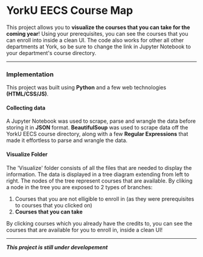 # YorkU EECS Course Map
This project allows you to **visualize the courses that you can take for the coming year**! Using your prerequisites, you can see the courses that you can enroll into inside a clean UI. The code also works for other all other departments at York, so be sure to change the link in Jupyter Notebook to your department's course directory. 
***
### Implementation
This project was built using **Python** and a few web technologies **(HTML/CSS/JS)**. 
 
#### Collecting data
A Jupyter Notebook was used to scrape, parse and wrangle the data before storing it in **JSON** format. **BeautifulSoup** was used to scrape data off the YorkU EECS course directory, along with a few **Regular Expressions** that made it effortless to parse and wrangle the data. 

#### Visualize Folder
The 'Visualize' folder consists of all the files that are needed to display the information. The data is displayed in a tree diagram extending from left to right. The nodes of the tree represent courses that are available. By cliking a node in the tree you are exposed to 2 types of branches:
1. Courses that you are not elligible to enroll in (as they were prerequisites to courses that you clicked on)
2. **Courses that you can take**

By clicking courses which you already have the credits to, you can see the courses that are available for you to enroll in, inside a clean UI!

***
***This project is still under developement***
